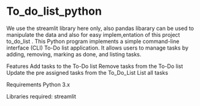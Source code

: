 # To_do_list_python
We use the streamlit library here only, also pandas libarary can be used to manipulate the data and also for easy implem,entation of this project to_do_list .
This Python program implements a simple command-line interface (CLI) To-Do list application. It allows users to manage tasks by adding, removing, marking as done, and listing tasks.

Features
Add tasks to the To-Do list
Remove tasks from the To-Do list
Update the pre assigned tasks from the To_Do_List
List all tasks

Requirements
Python 3.x

Libraries required:
streamlit
